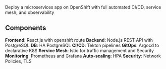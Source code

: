 Deploy a microservices app on OpenShift with full automated CI/CD, service mesh, and observability 

## Components

**Frontend**: React.js with  openshift route 
**Backend**: Node.js REST API with PostgreSQL 
**DB**: HA PostgreSQL 
**CI/CD**: Tekton pipelines 
**GitOps**: Argocd to declarative K8S 
**Service Mesh**: Istio for traffic management and Security
**Monitoring**: Prometheus and Grafana 
**Auto-scaling**: HPA 
**Security**: Network Policies, TLS 
